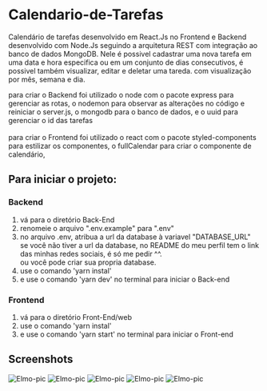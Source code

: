 # Calendario-de-Tarefas
Calendário de tarefas desenvolvido em React.Js no Frontend e Backend desenvolvido com Node.Js seguindo a arquitetura REST com integração ao banco de dados MongoDB.
Nele é possivel cadastrar uma nova tarefa em uma data e hora especifica ou em um conjunto de dias consecutivos,
é possivel também visualizar, editar e deletar uma tareda.
com visualização por mês, semana e dia.


para criar o Backend foi utilizado o node
com o pacote express para gerenciar as rotas,
o nodemon para observar as alterações no código e reiniciar o server.js,
o mongodb para o banco de dados,
e o uuid para gerenciar o id das tarefas
</br></br>
para criar o Frontend foi utilizado o react 
com o pacote styled-components para estilizar os componentes,
o fullCalendar para criar o componente de calendário,

## Para iniciar o projeto:
### Backend
1. vá para o diretório Back-End 
2. renomeie o arquivo ".env.example" para ".env" 
3. no arquivo .env, atribua a url da database à variavel "DATABASE_URL" </br>
   se você não tiver a url da database, no README do meu perfil tem o link das minhas redes sociais, é só me pedir ^^. </br>
   ou você pode criar sua propria database.
4. use o comando 'yarn instal'
5. e use o comando 'yarn dev' no terminal para iniciar o Back-end

### Frontend
1. vá para o diretório Front-End/web
2. use o comando 'yarn instal'
3. e use o comando 'yarn start' no terminal para iniciar o Front-end

## Screenshots
<img alt="Elmo-pic" src="https://media.discordapp.net/attachments/818979655046266882/1008964232957677608/Screenshot_2022-08-16_at_01-59-26_Task_Calendar.png">
<img alt="Elmo-pic" src="https://media.discordapp.net/attachments/818979655046266882/1008964233284812860/Screenshot_2022-08-16_at_01-59-53_Task_Calendar.png">
<img alt="Elmo-pic" src="https://media.discordapp.net/attachments/818979655046266882/1008964233632944188/Screenshot_2022-08-16_at_02-00-05_Task_Calendar.png">
<img alt="Elmo-pic" src="https://media.discordapp.net/attachments/818979655046266882/1008964233951727706/Screenshot_2022-08-16_at_02-00-15_Task_Calendar.png">
<img alt="Elmo-pic" src="https://media.discordapp.net/attachments/818979655046266882/1008964234266288148/Screenshot_2022-08-16_at_02-00-40_Task_Calendar.png">
